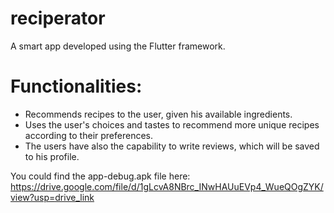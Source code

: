 # reciperator

A smart app developed using the Flutter framework.

# Functionalities:
- Recommends recipes to the user, given his available ingredients.
- Uses the user's choices and tastes to recommend more unique recipes according to their preferences.
- The users have also the capability to write reviews, which will be saved to his profile.


You could find the app-debug.apk file here: https://drive.google.com/file/d/1gLcvA8NBrc_INwHAUuEVp4_WueQOgZYK/view?usp=drive_link
